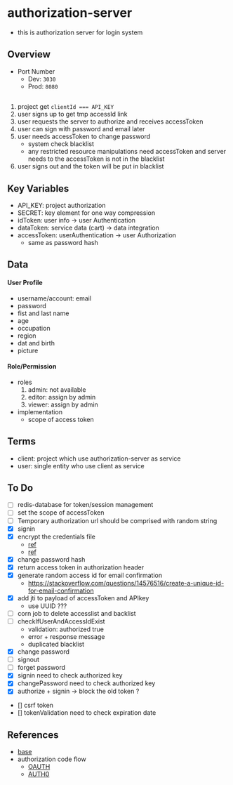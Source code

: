 # authorization-server
* this is authorization server for login system


## Overview

* Port Number
    * Dev: `3030`
    * Prod: `8080`

##
1. project get `clientId === API_KEY`
2. user signs up to get tmp accessId link
3. user requests the server to authorize and receives accessToken
4. user can sign with password and email later
5. user needs accessToken to change password
    * system check blacklist
    * any restricted resource manipulations need accessToken and server needs to the accessToken is not in the blacklist
6. user signs out and the token will be put in blacklist

## Key Variables
* API_KEY: project authorization
* SECRET: key element for one way compression
* idToken: user info -> user Authentication
* dataToken: service data (cart) -> data integration
* accessToken: userAuthentication -> user Authorization
    * same as password hash

## Data

#### User Profile
* username/account: email
* password
* fist and last name
* age
* occupation
* region
* dat and birth
* picture

#### Role/Permission
* roles
    1. admin: not available
    2. editor: assign by admin
    3. viewer: assign by admin
* implementation
    * scope of access token

## Terms
* client: project which use authorization-server as service
* user: single entity who use client as service


## To Do
* [ ] redis-database for token/session management
* [ ] set the scope of accessToken
* [ ] Temporary authorization url should be comprised with random string
* [x] signin
* [x] encrypt the credentials file
    * [ref](https://gist.github.com/kzap/5819745)
    * [ref](https://docs.travis-ci.com/user/encryption-keys/)
* [x] change password hash
* [x] return access token in authorization header
* [x] generate random access id for email confirmation
    * https://stackoverflow.com/questions/14576516/create-a-unique-id-for-email-confirmation
* [x] add jti to payload of accessToken and APIkey
    * use UUID ???
* [ ] corn job to delete accesslist and backlist
* [ ] checkIfUserAndAccessIdExist
    * validation: authorized true
    * error + response message
    * duplicated blacklist
* [x] change password
* [ ] signout
* [ ] forget password
* [x] signin need to check authorized key
* [x] changePassword need to check authorized key
* [x] authorize + signin -> block the old token ?
* [] csrf token
* [] tokenValidation need to check expiration date

## References
* [base](https://medium.com/better-programming/authentication-and-authorization-using-jwt-with-node-js-4099b2e6ca1f)
* authorization code flow
    * [OAUTH](https://www.oauth.com/oauth2-servers/server-side-apps/authorization-code/)
    * [AUTH0](https://auth0.com/docs/flows/concepts/auth-code)
